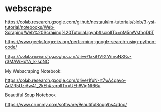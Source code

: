 # webscrape

https://colab.research.google.com/github/nestauk/im-tutorials/blob/3-ysi-tutorial/notebooks/Web-Scraping/Web%20Scraping%20Tutorial.ipynb#scrollTo=pM5mWsfhqDbT


https://www.geeksforgeeks.org/performing-google-search-using-python-code/


https://colab.research.google.com/drive/1axiHVKtiWmqNXKo-r3MAWHxYA_k-spNC


My Webscraping Notebook:

https://colab.research.google.com/drive/1fuN-rt7wA4gavo-AdZR5Uzr6w41_2kEh#scrollTo=UEh6VigNt66u

Beautiful Soup Notebook

https://www.crummy.com/software/BeautifulSoup/bs4/doc/
